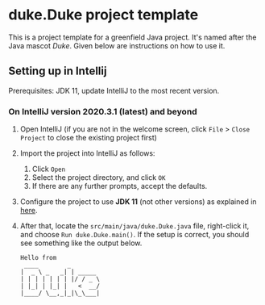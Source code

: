 # duke.Duke project template

This is a project template for a greenfield Java project. It's named after the Java mascot _Duke_. Given below are instructions on how to use it.

## Setting up in Intellij

Prerequisites: JDK 11, update IntelliJ to the most recent version.

### On IntelliJ version 2020.3.1 (latest) and beyond

1. Open IntelliJ (if you are not in the welcome screen, click `File` > `Close Project` to close the existing project first)
1. Import the project into IntelliJ as follows:
   1. Click `Open`
   1. Select the project directory, and click `OK`
   1. If there are any further prompts, accept the defaults.
1. Configure the project to use **JDK 11** (not other versions) as explained in [here](https://www.jetbrains.com/help/idea/sdk.html#set-up-jdk).
1. After that, locate the `src/main/java/duke.Duke.java` file, right-click it, and choose `Run duke.Duke.main()`. If the setup is correct, you should see something like the output below.

   ```
   Hello from
    ____        _        
   |  _ \ _   _| | _____ 
   | | | | | | | |/ / _ \
   | |_| | |_| |   <  __/
   |____/ \__,_|_|\_\___|
   ```
